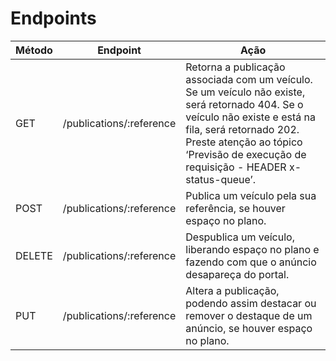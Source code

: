 # Endpoints

| Método | Endpoint                       | Ação |
| ------ | ------------------------------ | ---- |
| GET    | /publications/:reference      | Retorna a publicação associada com um veículo. Se um veículo não existe, será retornado 404. Se o veículo não existe e está na fila, será retornado 202. Preste atenção ao tópico ‘Previsão de execução de requisição - HEADER x-status-queue’. |
| POST   | /publications/:reference      | Publica um veículo pela sua referência, se houver espaço no plano. |
| DELETE | /publications/:reference      | Despublica um veículo, liberando espaço no plano e fazendo com que o anúncio desapareça do portal. |
| PUT    | /publications/:reference      | Altera a publicação, podendo assim destacar ou remover o destaque de um anúncio, se houver espaço no plano. |
